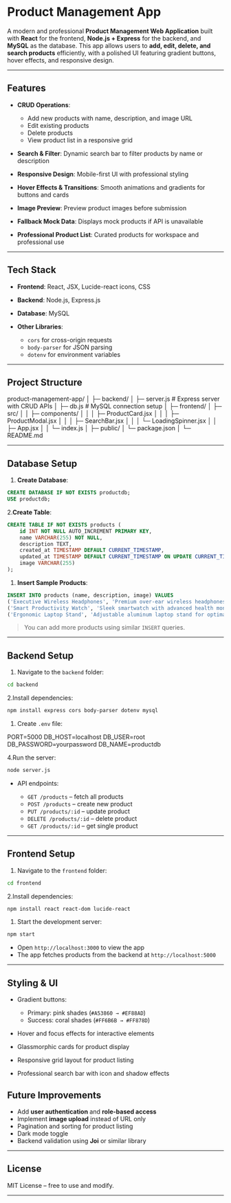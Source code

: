 
# Product Management App

A modern and professional **Product Management Web Application** built with **React** for the frontend, **Node.js + Express** for the backend, and **MySQL** as the database. This app allows users to **add, edit, delete, and search products** efficiently, with a polished UI featuring gradient buttons, hover effects, and responsive design.

---

## Features

* **CRUD Operations**:

  * Add new products with name, description, and image URL
  * Edit existing products
  * Delete products
  * View product list in a responsive grid
* **Search & Filter**: Dynamic search bar to filter products by name or description
* **Responsive Design**: Mobile-first UI with professional styling
* **Hover Effects & Transitions**: Smooth animations and gradients for buttons and cards
* **Image Preview**: Preview product images before submission
* **Fallback Mock Data**: Displays mock products if API is unavailable
* **Professional Product List**: Curated products for workspace and professional use

---

## Tech Stack

* **Frontend**: React, JSX, Lucide-react icons, CSS
* **Backend**: Node.js, Express.js
* **Database**: MySQL
* **Other Libraries**:

  * `cors` for cross-origin requests
  * `body-parser` for JSON parsing
  * `dotenv` for environment variables

---

## Project Structure

product-management-app/
│
├─ backend/
│   ├─ server.js           # Express server with CRUD APIs
│   ├─ db.js               # MySQL connection setup
│
├─ frontend/
│   ├─ src/
│   │   ├─ components/
│   │   │   ├─ ProductCard.jsx
│   │   │   ├─ ProductModal.jsx
│   │   │   ├─ SearchBar.jsx
│   │   │   └─ LoadingSpinner.jsx
│   │   ├─ App.jsx
│   │   └─ index.js
│   ├─ public/
│   └─ package.json
│
└─ README.md

---

## Database Setup

1. **Create Database**:

```sql
CREATE DATABASE IF NOT EXISTS productdb;
USE productdb;
```

2.**Create Table**:

```sql
CREATE TABLE IF NOT EXISTS products (
    id INT NOT NULL AUTO_INCREMENT PRIMARY KEY,
    name VARCHAR(255) NOT NULL,
    description TEXT,
    created_at TIMESTAMP DEFAULT CURRENT_TIMESTAMP,
    updated_at TIMESTAMP DEFAULT CURRENT_TIMESTAMP ON UPDATE CURRENT_TIMESTAMP,
    image VARCHAR(255)
);
```

1. **Insert Sample Products**:

```sql
INSERT INTO products (name, description, image) VALUES
('Executive Wireless Headphones', 'Premium over-ear wireless headphones with active noise cancellation, 40-hour battery life, and high-fidelity sound.', 'https://th.bing.com/th/id/OIP.n3Jnwh_G6Zknnm_yHQyRHAHaHa?w=176&h=180&c=7&r=0&o=7&dpr=1.3&pid=1.7&rm=3'),
('Smart Productivity Watch', 'Sleek smartwatch with advanced health monitoring, calendar integration, and real-time notifications.', 'https://tse4.mm.bing.net/th/id/OIP.NQb9TlLQTIPug_wfQsV3qwHaHa?w=900&h=900&rs=1&pid=ImgDetMain&o=7&rm=3'),
('Ergonomic Laptop Stand', 'Adjustable aluminum laptop stand for optimal posture and desk ergonomics.', 'https://tse2.mm.bing.net/th/id/OIP.zflIPKS5UOk2k5G6PHls_AHaIV?rs=1&pid=ImgDetMain&o=7&rm=3');
```

> You can add more products using similar `INSERT` queries.

---

## Backend Setup

1. Navigate to the `backend` folder:

```bash
cd backend
```

2.Install dependencies:

```bash
npm install express cors body-parser dotenv mysql
```

1. Create `.env` file:

PORT=5000
DB_HOST=localhost
DB_USER=root
DB_PASSWORD=yourpassword
DB_NAME=productdb

4.Run the server:

```bash
node server.js
```

* API endpoints:

  * `GET /products` – fetch all products
  * `POST /products` – create new product
  * `PUT /products/:id` – update product
  * `DELETE /products/:id` – delete product
  * `GET /products/:id` – get single product

---

## Frontend Setup

1. Navigate to the `frontend` folder:

```bash
cd frontend
```

2.Install dependencies:

```bash
npm install react react-dom lucide-react
```

1. Start the development server:

```bash
npm start
```

* Open `http://localhost:3000` to view the app
* The app fetches products from the backend at `http://localhost:5000`

---

## Styling & UI

* Gradient buttons:

  * Primary: pink shades (`#A53860 → #EF88AD`)
  * Success: coral shades (`#FF6B6B → #FF878D`)
* Hover and focus effects for interactive elements
* Glassmorphic cards for product display
* Responsive grid layout for product listing
* Professional search bar with icon and shadow effects

## Future Improvements

* Add **user authentication** and **role-based access**
* Implement **image upload** instead of URL only
* Pagination and sorting for product listing
* Dark mode toggle
* Backend validation using **Joi** or similar library

---

## License

MIT License – free to use and modify.

---
